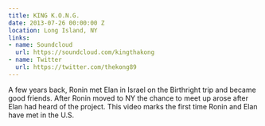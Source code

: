 ```yaml
---
title: KING K.O.N.G.
date: 2013-07-26 00:00:00 Z
location: Long Island, NY
links:
- name: Soundcloud
  url: https://soundcloud.com/kingthakong
- name: Twitter
  url: https://twitter.com/thekong89
---
```


A few years back, Ronin met Elan in Israel on the Birthright trip and became good friends. After Ronin moved to NY the chance to meet up arose after Elan had heard of the project. This video marks the first time Ronin and Elan have met in the U.S.
